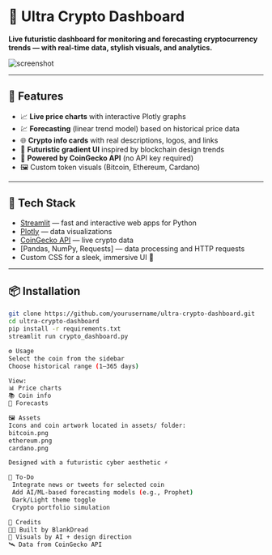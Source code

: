 # 🧬 Ultra Crypto Dashboard

**Live futuristic dashboard for monitoring and forecasting cryptocurrency trends — with real-time data, stylish visuals, and analytics.**

![screenshot](assets/preview.png)

---

## 🚀 Features

- 📈 **Live price charts** with interactive Plotly graphs  
- 💹 **Forecasting** (linear trend model) based on historical price data  
- 🌐 **Crypto info cards** with real descriptions, logos, and links  
- 🎨 **Futuristic gradient UI** inspired by blockchain design trends  
- 📡 **Powered by CoinGecko API** (no API key required)  
- 🖼️ Custom token visuals (Bitcoin, Ethereum, Cardano)

---

## 🧩 Tech Stack

- [Streamlit](https://streamlit.io/) — fast and interactive web apps for Python  
- [Plotly](https://plotly.com/python/) — data visualizations  
- [CoinGecko API](https://www.coingecko.com/en/api/documentation) — live crypto data  
- [Pandas, NumPy, Requests] — data processing and HTTP requests  
- Custom CSS for a sleek, immersive UI 💫

---

## 📦 Installation

```bash
git clone https://github.com/yourusername/ultra-crypto-dashboard.git
cd ultra-crypto-dashboard
pip install -r requirements.txt
streamlit run crypto_dashboard.py

⚙️ Usage
Select the coin from the sidebar
Choose historical range (1–365 days)

View:
📊 Price charts
📚 Coin info
🔮 Forecasts

🖼️ Assets
Icons and coin artwork located in assets/ folder:
bitcoin.png
ethereum.png
cardano.png

Designed with a futuristic cyber aesthetic ⚡

📌 To-Do
 Integrate news or tweets for selected coin
 Add AI/ML-based forecasting models (e.g., Prophet)
 Dark/Light theme toggle
 Crypto portfolio simulation

🧠 Credits
👨‍💻 Built by BlankDread
🎨 Visuals by AI + design direction
🛰️ Data from CoinGecko API
